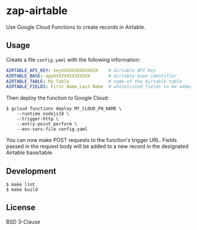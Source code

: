 # zap-airtable

Use Google Cloud Functions to create records in Airtable.

## Usage

Create a file `config.yaml` with the following information:

```yaml
AIRTABLE_API_KEY: keyXXXXXXXXXXXXXX    # Airtable API key
AIRTABLE_BASE: appXXXXXXXXXXXXXX       # Airtable base identifier
AIRTABLE_TABLE: My Table               # name of the Airtable table
AIRTABLE_FIELDS: First Name,Last Name  # whitelisted fields to be added
```

Then deploy the function to Google Cloud:

    $ gcloud functions deploy MY_CLOUD_FN_NAME \
        --runtime nodejs10 \
        --trigger-http \
        --entry-point perform \
        --env-vars-file config.yaml

You can now make POST requests to the function's trigger URL. Fields passed in the request body will be added to a new record in the designated Airtable base/table.

## Development

    $ make lint
    $ make build

## License

BSD 3-Clause
